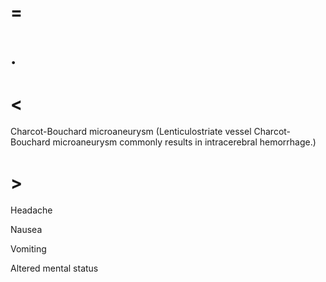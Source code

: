 # =

# .

# <

Charcot-Bouchard microaneurysm (Lenticulostriate vessel Charcot-Bouchard microaneurysm commonly results in intracerebral hemorrhage.)

# >

Headache

Nausea

Vomiting

Altered mental status
